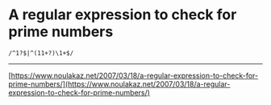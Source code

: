 # A regular expression to check for prime numbers
```
/^1?$|^(11+?)\1+$/
```

---
[https://www.noulakaz.net/2007/03/18/a-regular-expression-to-check-for-prime-numbers/](https://www.noulakaz.net/2007/03/18/a-regular-expression-to-check-for-prime-numbers/)